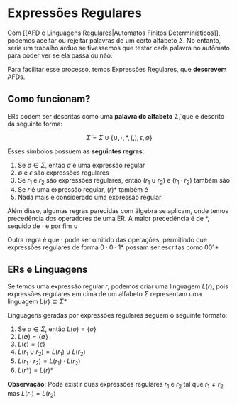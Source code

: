# Expressões Regulares
Com [[AFD e Linguagens Regulares|Automatos Finitos Determinísticos]], podemos aceitar ou rejeitar palavras de um certo alfabeto $\Sigma$. No entanto, seria um trabalho árduo se tivessemos que testar cada palavra no autômato para poder ver se ela passa ou não.

Para facilitar esse processo, temos Expressões Regulares, que **descrevem** AFDs.

## Como funcionam?
ERs podem ser descritas como uma **palavra do alfabeto** $\tilde{\Sigma}$, que é descrito da seguinte forma:

$$\tilde{\Sigma} = \Sigma \cup \{\cup,\cdot,*,(,),\epsilon,\emptyset\}$$

Esses símbolos possuem as **seguintes regras**:
1. Se $\sigma \in \Sigma$, então $\sigma$ é uma expressão regular
2. $\emptyset$ e $\epsilon$ são expressões regulares
3. Se $r_1$ e $r_2$ são expressões regulares, então $(r_1 \cup r_2)$ e $(r_1 \cdot r_2)$ também são
4. Se $r$ é uma expressão regular, $(r)*$ também é
5. Nada mais é considerado uma expressão regular

Além disso, algumas regras parecidas com álgebra se aplicam, onde temos precedência dos operadores de uma ER. A maior precedência é de $*$, seguido de $\cdot$ e por fim $\cup$

Outra regra é que $\cdot$ pode ser omitido das operações, permitindo que expressões regulares de forma $0\cdot0\cdot1*$ possam ser escritas como $001*$

## ERs e Linguagens
Se temos uma expressão regular $r$, podemos criar uma linguagem $L(r)$, pois expressões regulares em cima de um alfabeto $\Sigma$ representam uma linguagem $L(r) \subseteq \Sigma*$

Linguagens geradas por expressões regulares seguem o seguinte formato:

1. Se $\sigma \in \Sigma$, então $L(\sigma) = \{\sigma\}$
2. $L(\emptyset) = \{\emptyset\}$
3. $L(\epsilon) = \{\epsilon\}$
4. $L(r_1 \cup r_2) = L(r_1) \cup L(r_2)$
5. $L(r_1 \cdot r_2) = L(r_1) \cdot L(r_2)$
6. $L(r*) = L(r)*$

**Observação**: Pode existir duas expressões regulares $r_1$ e $r_2$ tal que $r_1 \neq r_2$ mas $L(r_1) = L(r_2)$